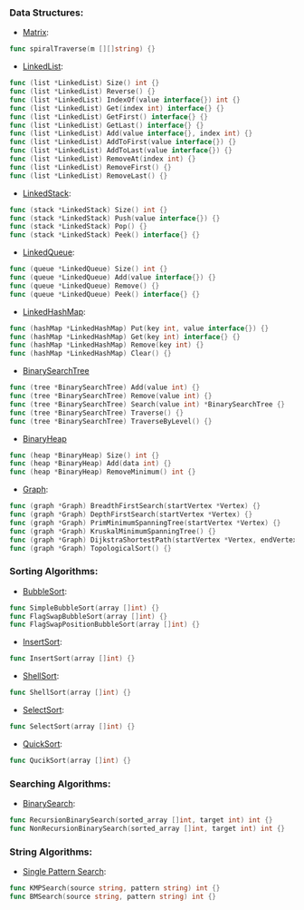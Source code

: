 ### Data Structures:

* [Matrix](https://github.com/RincLiu/Go-Algorithm/blob/master/data-structures/matrix/matrix.go):

```go
func spiralTraverse(m [][]string) {}
```

* [LinkedList](https://github.com/RincLiu/Go-Algorithm/blob/master/data-structures/list/linked-list.go):

```go
func (list *LinkedList) Size() int {}
func (list *LinkedList) Reverse() {}
func (list *LinkedList) IndexOf(value interface{}) int {}
func (list *LinkedList) Get(index int) interface{} {}
func (list *LinkedList) GetFirst() interface{} {}
func (list *LinkedList) GetLast() interface{} {}
func (list *LinkedList) Add(value interface{}, index int) {}
func (list *LinkedList) AddToFirst(value interface{}) {}
func (list *LinkedList) AddToLast(value interface{}) {}
func (list *LinkedList) RemoveAt(index int) {}
func (list *LinkedList) RemoveFirst() {}
func (list *LinkedList) RemoveLast() {}
```

* [LinkedStack](https://github.com/RincLiu/Go-Algorithm/blob/master/data-structures/stack/linked-stack.go):

```go
func (stack *LinkedStack) Size() int {}
func (stack *LinkedStack) Push(value interface{}) {}
func (stack *LinkedStack) Pop() {}
func (stack *LinkedStack) Peek() interface{} {}
```

* [LinkedQueue](https://github.com/RincLiu/Go-Algorithm/blob/master/data-structures/queue/linked-queue.go):

```go
func (queue *LinkedQueue) Size() int {}
func (queue *LinkedQueue) Add(value interface{}) {}
func (queue *LinkedQueue) Remove() {}
func (queue *LinkedQueue) Peek() interface{} {}
```

* [LinkedHashMap](https://github.com/RincLiu/Go-Algorithm/blob/master/data-structures/hash/linked-hash-map.go):

```go
func (hashMap *LinkedHashMap) Put(key int, value interface{}) {}
func (hashMap *LinkedHashMap) Get(key int) interface{} {}
func (hashMap *LinkedHashMap) Remove(key int) {}
func (hashMap *LinkedHashMap) Clear() {}
```

* [BinarySearchTree](https://github.com/RincLiu/Go-Algorithm/blob/master/data-structures/tree/binary-search-tree.go)

```go
func (tree *BinarySearchTree) Add(value int) {}
func (tree *BinarySearchTree) Remove(value int) {}
func (tree *BinarySearchTree) Search(value int) *BinarySearchTree {}
func (tree *BinarySearchTree) Traverse() {}
func (tree *BinarySearchTree) TraverseByLevel() {}
```

* [BinaryHeap](https://github.com/RincLiu/Go-Algorithm/blob/master/data-structures/heap/binary-heap.go)

```go
func (heap *BinaryHeap) Size() int {}
func (heap *BinaryHeap) Add(data int) {}
func (heap *BinaryHeap) RemoveMinimum() int {}
```

* [Graph](https://github.com/RincLiu/Go-Algorithm/blob/master/data-structures/graph/graph.go):

```go
func (graph *Graph) BreadthFirstSearch(startVertex *Vertex) {}
func (graph *Graph) DepthFirstSearch(startVertex *Vertex) {}
func (graph *Graph) PrimMinimumSpanningTree(startVertex *Vertex) {}
func (graph *Graph) KruskalMinimumSpanningTree() {}
func (graph *Graph) DijkstraShortestPath(startVertex *Vertex, endVertex *Vertex) {}
func (graph *Graph) TopologicalSort() {}
```

### Sorting Algorithms:

* [BubbleSort](https://github.com/RincLiu/Go-Algorithm/blob/master/algorithms/sort/bubble-sort.go):

```go
func SimpleBubbleSort(array []int) {}
func FlagSwapBubbleSort(array []int) {}
func FlagSwapPositionBubbleSort(array []int) {}
```

* [InsertSort](https://github.com/RincLiu/Go-Algorithm/blob/master/algorithms/sort/insert-sort.go):

```go
func InsertSort(array []int) {}
```
* [ShellSort](https://github.com/smilepy/Go-Algorithm/blob/master/algorithms/sort/shell-sort.go):

```go
func ShellSort(array []int) {}
```
* [SelectSort](https://github.com/RincLiu/Go-Algorithm/blob/master/algorithms/sort/select-sort.go):

```go
func SelectSort(array []int) {}
```

* [QuickSort](https://github.com/RincLiu/Go-Algorithm/blob/master/algorithms/sort/quick-sort.go):

```go
func QucikSort(array []int) {}
```

### Searching Algorithms:

* [BinarySearch](https://github.com/RincLiu/Go-Algorithm/blob/master/algorithms/search/binary-search.go):

```go
func RecursionBinarySearch(sorted_array []int, target int) int {}
func NonRecursionBinarySearch(sorted_array []int, target int) int {}
```

### String Algorithms:

* [Single Pattern Search](https://github.com/RincLiu/Go-Algorithm/blob/master/string/single-pattern-search.go):

```go
func KMPSearch(source string, pattern string) int {}
func BMSearch(source string, pattern string) int {}
```
